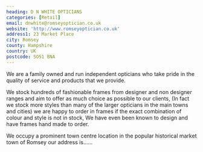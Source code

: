 ```yaml
---
heading: D N WHITE OPTICIANS
categories: [Retail]
email: dnwhite@romseyoptician.co.uk
website: 'http://www.romseyoptician.co.uk'
address1: 23 Market Place
city: Romsey
county: Hampshire
country: UK
postcode: SO51 8NA
---
```

We are a family owned and run independent opticians who take pride in the  quality of service and products that we provide.

We stock hundreds of fashionable frames from designer and non designer ranges and aim to offer as much choice as possible to our clients, (In fact we stock more styles than many of the larger opticians in the main towns and cities) we are happy to order in frames if the exact combination of colour and style is not in stock, We have even been known to design and have frames hand made to order.

We occupy a prominent town centre location in the popular historical market town of Romsey our address is......
